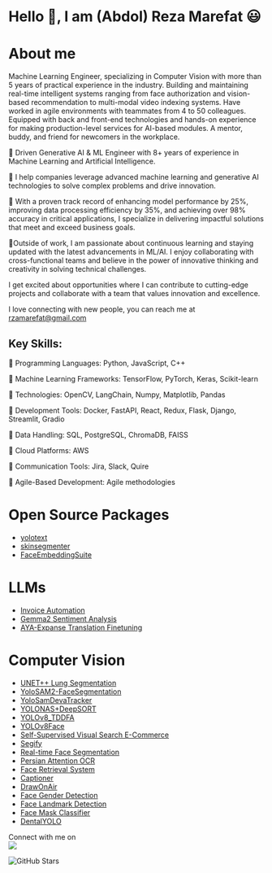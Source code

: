 # Hello :wave:, I am (Abdol) Reza Marefat 😃 


# About me
Machine Learning Engineer, specializing in Computer Vision with more than 5 years of practical experience in the industry. Building and maintaining real-time intelligent systems ranging from face authorization and vision-based recommendation to multi-modal video indexing systems. Have worked in agile environments with teammates from 4 to 50 colleagues. Equipped with back and front-end technologies and hands-on experience for making production-level services for AI-based modules. A mentor, buddy, and friend for newcomers in the workplace.

🔷 Driven Generative AI & ML Engineer with 8+ years of experience in Machine Learning and Artificial Intelligence. 

🔷 I help companies leverage advanced machine learning and generative AI technologies to solve complex problems and drive innovation. 

🔷 With a proven track record of enhancing model performance by 25%, improving data processing efficiency by 35%, and achieving over 98% accuracy in critical applications, I specialize in delivering impactful solutions that meet and exceed business goals.

🔰Outside of work, I am passionate about continuous learning and staying updated with the latest advancements in ML/AI. I enjoy collaborating with cross-functional teams and believe in the power of innovative thinking and creativity in solving technical challenges.

I get excited about opportunities where I can contribute to cutting-edge projects and collaborate with a team that values innovation and excellence.

I love connecting with new people, you can reach me at rzamarefat@gmail.com

## Key Skills:

💎 Programming Languages: Python, JavaScript, C++

💎 Machine Learning Frameworks: TensorFlow, PyTorch, Keras, Scikit-learn

💎 Technologies: OpenCV, LangChain, Numpy, Matplotlib, Pandas

💎 Development Tools: Docker, FastAPI, React, Redux, Flask, Django, Streamlit, Gradio

💎 Data Handling: SQL, PostgreSQL, ChromaDB, FAISS

💎 Cloud Platforms: AWS

💎 Communication Tools: Jira, Slack, Quire

💎 Agile-Based Development: Agile methodologies

# Open Source Packages
- [yolotext](https://pypi.org/project/yolotext)
- [skinsegmenter](https://pypi.org/project/skinsegmenter/)
- [FaceEmbeddingSuite](https://github.com/rzamarefat/FaceEmbeddingSuite)
# LLMs
- [Invoice Automation](https://github.com/rzamarefat/Invoice-Automation)
- [Gemma2 Sentiment Analysis](https://github.com/rzamarefat/gemma-sentiment-analysis)
- [AYA-Expanse Translation Finetuning](https://github.com/rzamarefat/Aya-Expanse-Finetuning)
# Computer Vision
- [UNET++ Lung Segmentation](https://github.com/rzamarefat/chest_xray_seg)
- [YoloSAM2-FaceSegmentation](https://github.com/rzamarefat/face-segmentation-yolo-sam2)
- [YoloSamDevaTracker](https://github.com/rzamarefat/YoloSamDevaTracker)
- [YOLONAS+DeepSORT](https://github.com/rzamarefat/YOLONAS_DeepSORT)
- [YOLOv8_TDDFA](https://github.com/rzamarefat/YOLO_TDDFA)
- [YOLOv8Face](https://github.com/rzamarefat/YOLOv8_Face)
- [Self-Supervised Visual Search E-Commerce](https://github.com/rzamarefat/SelfSupervised_Visual_Search_ECommerce)
- [Segify](https://github.com/rzamarefat/Segify)
- [Real-time Face Segmentation](https://github.com/rzamarefat/Real-time-Face-Segmentation)
- [Persian Attention OCR](https://github.com/rzamarefat/Persian-AttentionOCR)
- [Face Retrieval System](https://github.com/rzamarefat/Face_Retrieval)
- [Captioner](https://github.com/rzamarefat/Captioner)
- [DrawOnAir](https://github.com/rzamarefat/DrawOnAir)
- [Face Gender Detection](https://github.com/rzamarefat/face-gender-det)
- [Face Landmark Detection](https://github.com/rzamarefat/Facial_Key_Point_Detection)
- [Face Mask Classifier](https://github.com/rzamarefat/Face_Mask_Classifier)
- [DentalYOLO](https://github.com/rzamarefat/DentalYOLO)

<p>Connect with me on
<br>	
<a target="_blank" href="https://www.linkedin.com/in/abdolreza-marefat/"><img src="https://img.shields.io/badge/-LinkedIn-0077B5?style=for-the-badge&logo=Linkedin&logoColor=white"></img></a>
<br>
</p>

![GitHub Stars](https://github-readme-stats.vercel.app/api?username=rzamarefat&show_icons=true&hide_title=true)
